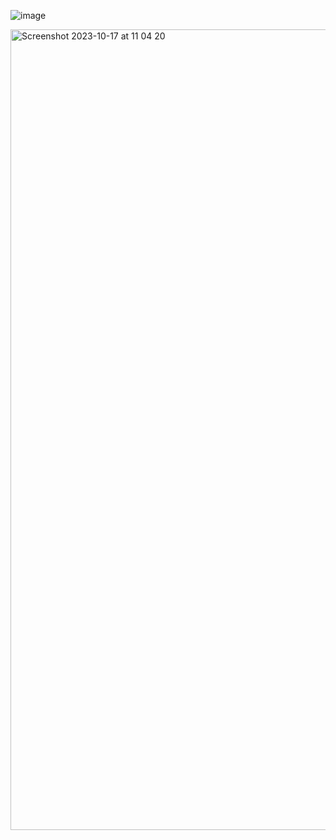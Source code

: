 ![image](https://github.com/xhelp00/cub3d/assets/111277585/17df3147-b922-41b7-bb8b-bae9abc72a83)

<img width="1281" alt="Screenshot 2023-10-17 at 11 04 20" src="https://github.com/xhelp00/cub3d/assets/111277585/354f9958-acfb-44f9-8e77-e4453d477ce3">

